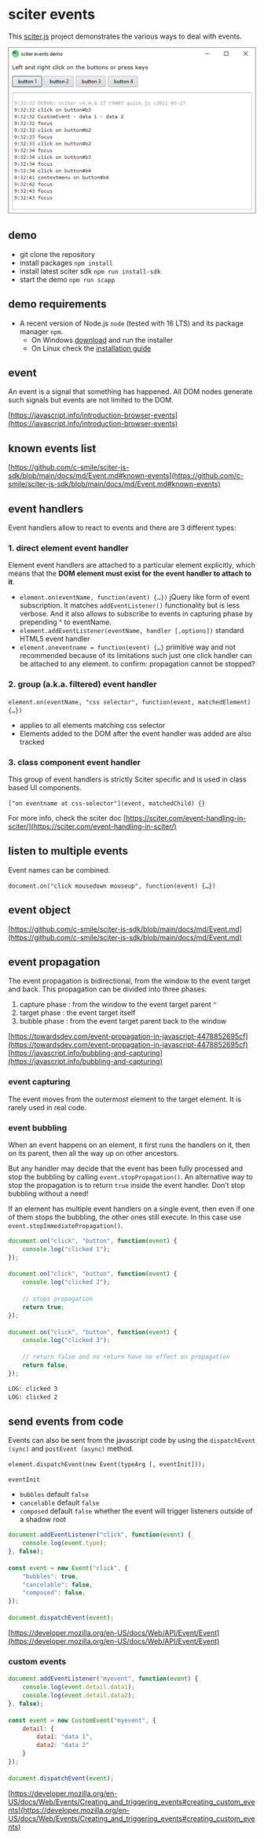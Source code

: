 # sciter events

This [sciter.js](https://sciter.com/) project demonstrates the various ways to deal with events.

![sciter events screenshot](screenshot.png)

## demo

- git clone the repository
- install packages `npm install`
- install latest sciter sdk `npm run install-sdk`
- start the demo `npm run scapp`

## demo requirements

- A recent version of Node.js `node` (tested with 16 LTS) and its package manager `npm`.
    - On Windows [download](https://nodejs.dev/download/) and run the installer
    - On Linux check the [installation guide](https://www.digitalocean.com/community/tutorials/how-to-install-node-js-on-ubuntu-20-04#option-2-%E2%80%94-installing-node-js-with-apt-using-a-nodesource-ppa)

## event

An event is a signal that something has happened. All DOM nodes generate such signals but events are not limited to the DOM.

[https://javascript.info/introduction-browser-events](https://javascript.info/introduction-browser-events)

## known events list

[https://github.com/c-smile/sciter-js-sdk/blob/main/docs/md/Event.md#known-events](https://github.com/c-smile/sciter-js-sdk/blob/main/docs/md/Event.md#known-events)

## event handlers

Event handlers allow to react to events and there are 3 different types:

### 1. direct element event handler

Element event handlers are attached to a particular element explicitly, which means that the **DOM element must exist for the event handler to attach to it**.

- `element.on(eventName, function(event) {…})` jQuery like form of event subscription. It matches `addEventListener()` functionality but is less verbose.  And it also allows to subscribe to events in capturing phase by prepending ^ to eventName.
- `element.addEventListener(eventName, handler [,options])` standard HTML5 event handler
- `element.oneventname = function(event) {…}` primitive way and not recommended because of its limitations such just one click handler can be attached to any element. to confirm: propagation cannot be stopped?

### 2. group (a.k.a. filtered) event handler

`element.on(eventName, "css selector", function(event, matchedElement) {…})`
- applies to all elements matching css selector
- Elements added to the DOM after the event handler was added are also tracked

### 3. class component event handler

This group of event handlers is strictly Sciter specific and is used in class based UI components.

`["on eventname at css-selector"](event, matchedChild) {}`

For more info, check the sciter doc [https://sciter.com/event-handling-in-sciter/](https://sciter.com/event-handling-in-sciter/)

## listen to multiple events

Event names can be combined.

`document.on("click mousedown mouseup", function(event) {…})`

## event object

[https://github.com/c-smile/sciter-js-sdk/blob/main/docs/md/Event.md](https://github.com/c-smile/sciter-js-sdk/blob/main/docs/md/Event.md)

## event propagation

The event propagation is bidirectional, from the window to the event target and back. This propagation can be divided into three phases:

1. capture phase : from the window to the event target parent `^`
2. target phase : the event target itself
3. bubble phase : from the event target parent back to the window

[https://towardsdev.com/event-propagation-in-javascript-4478852695cf](https://towardsdev.com/event-propagation-in-javascript-4478852695cf)
[https://javascript.info/bubbling-and-capturing](https://javascript.info/bubbling-and-capturing)

### event capturing

The event moves from the outermost element to the target element. It is rarely used in real code.

### event bubbling

When an event happens on an element, it first runs the handlers on it, then on its parent, then all the way up on other ancestors.

But any handler may decide that the event has been fully processed and stop the bubbling by calling `event.stopPropagation()`. An alternative way to stop the propagation is to return `true` inside the event handler. Don’t stop bubbling without a need!

If an element has multiple event handlers on a single event, then even if one of them stops the bubbling, the other ones still execute. In this case use `event.stopImmediatePropagation()`.

```js
document.on("click", "button", function(event) {
    console.log("clicked 1");
});

document.on("click", "button", function(event) {
    console.log("clicked 2");

    // stops propagation
    return true;
});

document.on("click", "button", function(event) {
    console.log("clicked 3");

    // return false and no return have no effect on propagation
    return false;
});
```

```txt
LOG: clicked 3
LOG: clicked 2
```

## send events from code

Events can also be sent from the javascript code by using the `dispatchEvent (sync)` and `postEvent (async)` method.

`element.dispatchEvent(new Event(typeArg [, eventInit]));`

`eventInit`
- `bubbles` default `false`
- `cancelable` default `false`
- `composed` default `false` whether the event will trigger listeners outside of a shadow root

```js
document.addEventListener("click", function(event) {
    console.log(event.type);
}, false);

const event = new Event("click", {
    "bubbles": true,
    "cancelable": false,
    "composed": false,
});

document.dispatchEvent(event);
```

[https://developer.mozilla.org/en-US/docs/Web/API/Event/Event](https://developer.mozilla.org/en-US/docs/Web/API/Event/Event)

### custom events

```js
document.addEventListener("myevent", function(event) {
    console.log(event.detail.data1);
    console.log(event.detail.data2);
}, false);

const event = new CustomEvent("myevent", {
    detail: {
        data1: "data 1",
        data2: "data 2"
    }
});

document.dispatchEvent(event);
```

[https://developer.mozilla.org/en-US/docs/Web/Events/Creating_and_triggering_events#creating_custom_events](https://developer.mozilla.org/en-US/docs/Web/Events/Creating_and_triggering_events#creating_custom_events)
